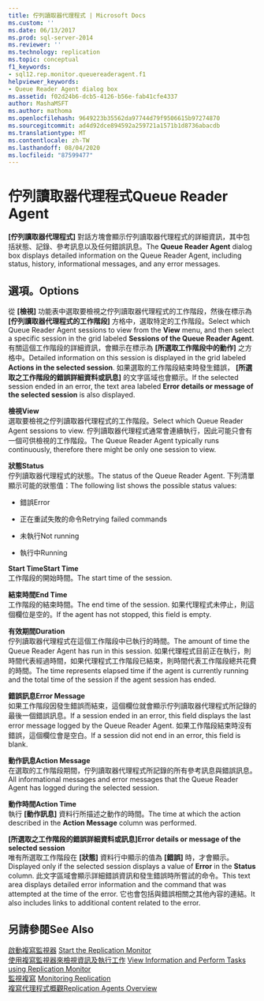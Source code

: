 ```yaml
---
title: 佇列讀取器代理程式 | Microsoft Docs
ms.custom: ''
ms.date: 06/13/2017
ms.prod: sql-server-2014
ms.reviewer: ''
ms.technology: replication
ms.topic: conceptual
f1_keywords:
- sql12.rep.monitor.queuereaderagent.f1
helpviewer_keywords:
- Queue Reader Agent dialog box
ms.assetid: f02d24b6-dcb5-4126-b56e-fab41cfe4337
author: MashaMSFT
ms.author: mathoma
ms.openlocfilehash: 9649223b35562da97744d79f9506615b97274870
ms.sourcegitcommit: ad4d92dce894592a259721a1571b1d8736abacdb
ms.translationtype: MT
ms.contentlocale: zh-TW
ms.lasthandoff: 08/04/2020
ms.locfileid: "87599477"
---
```

# <a name="queue-reader-agent"></a><span data-ttu-id="460df-102">佇列讀取器代理程式</span><span class="sxs-lookup"><span data-stu-id="460df-102">Queue Reader Agent</span></span>
  <span data-ttu-id="460df-103">**[佇列讀取器代理程式]** 對話方塊會顯示佇列讀取器代理程式的詳細資訊，其中包括狀態、記錄、參考訊息以及任何錯誤訊息。</span><span class="sxs-lookup"><span data-stu-id="460df-103">The **Queue Reader Agent** dialog box displays detailed information on the Queue Reader Agent, including status, history, informational messages, and any error messages.</span></span>  
  
## <a name="options"></a><span data-ttu-id="460df-104">選項。</span><span class="sxs-lookup"><span data-stu-id="460df-104">Options</span></span>  
 <span data-ttu-id="460df-105">從 **[檢視]** 功能表中選取要檢視之佇列讀取器代理程式的工作階段，然後在標示為 **[佇列讀取器代理程式的工作階段]** 方格中，選取特定的工作階段。</span><span class="sxs-lookup"><span data-stu-id="460df-105">Select which Queue Reader Agent sessions to view from the **View** menu, and then select a specific session in the grid labeled **Sessions of the Queue Reader Agent**.</span></span> <span data-ttu-id="460df-106">有關這個工作階段的詳細資訊，會顯示在標示為 **[所選取工作階段中的動作]** 之方格中。</span><span class="sxs-lookup"><span data-stu-id="460df-106">Detailed information on this session is displayed in the grid labeled **Actions in the selected session**.</span></span> <span data-ttu-id="460df-107">如果選取的工作階段結束時發生錯誤， **[所選取之工作階段的錯誤詳細資料或訊息]** 的文字區域也會顯示。</span><span class="sxs-lookup"><span data-stu-id="460df-107">If the selected session ended in an error, the text area labeled **Error details or message of the selected session** is also displayed.</span></span>  
  
 <span data-ttu-id="460df-108">**檢視**</span><span class="sxs-lookup"><span data-stu-id="460df-108">**View**</span></span>  
 <span data-ttu-id="460df-109">選取要檢視之佇列讀取器代理程式的工作階段。</span><span class="sxs-lookup"><span data-stu-id="460df-109">Select which Queue Reader Agent sessions to view.</span></span> <span data-ttu-id="460df-110">佇列讀取器代理程式通常會連續執行，因此可能只會有一個可供檢視的工作階段。</span><span class="sxs-lookup"><span data-stu-id="460df-110">The Queue Reader Agent typically runs continuously, therefore there might be only one session to view.</span></span>  
  
 <span data-ttu-id="460df-111">**狀態**</span><span class="sxs-lookup"><span data-stu-id="460df-111">**Status**</span></span>  
 <span data-ttu-id="460df-112">佇列讀取器代理程式的狀態。</span><span class="sxs-lookup"><span data-stu-id="460df-112">The status of the Queue Reader Agent.</span></span> <span data-ttu-id="460df-113">下列清單顯示可能的狀態值：</span><span class="sxs-lookup"><span data-stu-id="460df-113">The following list shows the possible status values:</span></span>  
  
-   <span data-ttu-id="460df-114">錯誤</span><span class="sxs-lookup"><span data-stu-id="460df-114">Error</span></span>  
  
-   <span data-ttu-id="460df-115">正在重試失敗的命令</span><span class="sxs-lookup"><span data-stu-id="460df-115">Retrying failed commands</span></span>  
  
-   <span data-ttu-id="460df-116">未執行</span><span class="sxs-lookup"><span data-stu-id="460df-116">Not running</span></span>  
  
-   <span data-ttu-id="460df-117">執行中</span><span class="sxs-lookup"><span data-stu-id="460df-117">Running</span></span>  
  
 <span data-ttu-id="460df-118">**Start Time**</span><span class="sxs-lookup"><span data-stu-id="460df-118">**Start Time**</span></span>  
 <span data-ttu-id="460df-119">工作階段的開始時間。</span><span class="sxs-lookup"><span data-stu-id="460df-119">The start time of the session.</span></span>  
  
 <span data-ttu-id="460df-120">**結束時間**</span><span class="sxs-lookup"><span data-stu-id="460df-120">**End Time**</span></span>  
 <span data-ttu-id="460df-121">工作階段的結束時間。</span><span class="sxs-lookup"><span data-stu-id="460df-121">The end time of the session.</span></span> <span data-ttu-id="460df-122">如果代理程式未停止，則這個欄位是空的。</span><span class="sxs-lookup"><span data-stu-id="460df-122">If the agent has not stopped, this field is empty.</span></span>  
  
 <span data-ttu-id="460df-123">**有效期間**</span><span class="sxs-lookup"><span data-stu-id="460df-123">**Duration**</span></span>  
 <span data-ttu-id="460df-124">佇列讀取器代理程式在這個工作階段中已執行的時間。</span><span class="sxs-lookup"><span data-stu-id="460df-124">The amount of time the Queue Reader Agent has run in this session.</span></span> <span data-ttu-id="460df-125">如果代理程式目前正在執行，則時間代表經過時間，如果代理程式工作階段已結束，則時間代表工作階段總共花費的時間。</span><span class="sxs-lookup"><span data-stu-id="460df-125">The time represents elapsed time if the agent is currently running and the total time of the session if the agent session has ended.</span></span>  
  
 <span data-ttu-id="460df-126">**錯誤訊息**</span><span class="sxs-lookup"><span data-stu-id="460df-126">**Error Message**</span></span>  
 <span data-ttu-id="460df-127">如果工作階段因發生錯誤而結束，這個欄位就會顯示佇列讀取器代理程式所記錄的最後一個錯誤訊息。</span><span class="sxs-lookup"><span data-stu-id="460df-127">If a session ended in an error, this field displays the last error message logged by the Queue Reader Agent.</span></span> <span data-ttu-id="460df-128">如果工作階段結束時沒有錯誤，這個欄位會是空白。</span><span class="sxs-lookup"><span data-stu-id="460df-128">If a session did not end in an error, this field is blank.</span></span>  
  
 <span data-ttu-id="460df-129">**動作訊息**</span><span class="sxs-lookup"><span data-stu-id="460df-129">**Action Message**</span></span>  
 <span data-ttu-id="460df-130">在選取的工作階段期間，佇列讀取器代理程式所記錄的所有參考訊息與錯誤訊息。</span><span class="sxs-lookup"><span data-stu-id="460df-130">All informational messages and error messages that the Queue Reader Agent has logged during the selected session.</span></span>  
  
 <span data-ttu-id="460df-131">**動作時間**</span><span class="sxs-lookup"><span data-stu-id="460df-131">**Action Time**</span></span>  
 <span data-ttu-id="460df-132">執行 **[動作訊息]** 資料行所描述之動作的時間。</span><span class="sxs-lookup"><span data-stu-id="460df-132">The time at which the action described in the **Action Message** column was performed.</span></span>  
  
 <span data-ttu-id="460df-133">**[所選取之工作階段的錯誤詳細資料或訊息]**</span><span class="sxs-lookup"><span data-stu-id="460df-133">**Error details or message of the selected session**</span></span>  
 <span data-ttu-id="460df-134">唯有所選取工作階段在 **[狀態]** 資料行中顯示的值為 **[錯誤]** 時，才會顯示。</span><span class="sxs-lookup"><span data-stu-id="460df-134">Displayed only if the selected session displays a value of **Error** in the **Status** column.</span></span> <span data-ttu-id="460df-135">此文字區域會顯示詳細錯誤資訊和發生錯誤時所嘗試的命令。</span><span class="sxs-lookup"><span data-stu-id="460df-135">This text area displays detailed error information and the command that was attempted at the time of the error.</span></span> <span data-ttu-id="460df-136">它也會包括與錯誤相關之其他內容的連結。</span><span class="sxs-lookup"><span data-stu-id="460df-136">It also includes links to additional content related to the error.</span></span>  
  
## <a name="see-also"></a><span data-ttu-id="460df-137">另請參閱</span><span class="sxs-lookup"><span data-stu-id="460df-137">See Also</span></span>  
 <span data-ttu-id="460df-138">[啟動複寫監視器](monitor/start-the-replication-monitor.md) </span><span class="sxs-lookup"><span data-stu-id="460df-138">[Start the Replication Monitor](monitor/start-the-replication-monitor.md) </span></span>  
 <span data-ttu-id="460df-139">[使用複寫監視器來檢視資訊及執行工作](monitor/view-information-and-perform-tasks-replication-monitor.md) </span><span class="sxs-lookup"><span data-stu-id="460df-139">[View Information and Perform Tasks using Replication Monitor](monitor/view-information-and-perform-tasks-replication-monitor.md) </span></span>  
 <span data-ttu-id="460df-140">[監視複寫](monitoring-replication.md) </span><span class="sxs-lookup"><span data-stu-id="460df-140">[Monitoring Replication](monitoring-replication.md) </span></span>  
 [<span data-ttu-id="460df-141">複寫代理程式概觀</span><span class="sxs-lookup"><span data-stu-id="460df-141">Replication Agents Overview</span></span>](agents/replication-agents-overview.md)  
  
  
